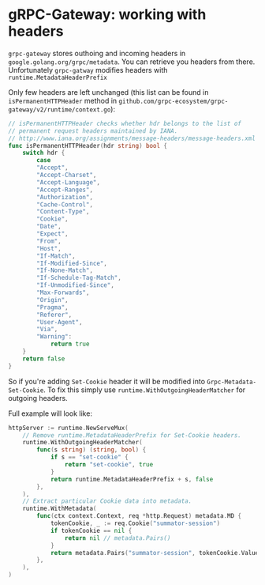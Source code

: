 # gRPC-Gateway: working with headers

`grpc-gateway` stores outhoing and incoming headers in `google.golang.org/grpc/metadata`. 
You can retrieve you headers from there. Unfortunately `grpc-gatway` modifies headers with `runtime.MetadataHeaderPrefix`

Only few headers are left unchanged (this list can be found in `isPermanentHTTPHeader` method in 
`github.com/grpc-ecosystem/grpc-gateway/v2/runtime/context.go`):

```go
// isPermanentHTTPHeader checks whether hdr belongs to the list of
// permanent request headers maintained by IANA.
// http://www.iana.org/assignments/message-headers/message-headers.xml
func isPermanentHTTPHeader(hdr string) bool {
    switch hdr {
        case
        "Accept",
        "Accept-Charset",
        "Accept-Language",
        "Accept-Ranges",
        "Authorization",
        "Cache-Control",
        "Content-Type",
        "Cookie",
        "Date",
        "Expect",
        "From",
        "Host",
        "If-Match",
        "If-Modified-Since",
        "If-None-Match",
        "If-Schedule-Tag-Match",
        "If-Unmodified-Since",
        "Max-Forwards",
        "Origin",
        "Pragma",
        "Referer",
        "User-Agent",
        "Via",
        "Warning":
            return true
    }
    return false
}
```

So if you're adding `Set-Cookie` header it will be modified into `Grpc-Metadata-Set-Cookie`. To fix this simply use 
`runtime.WithOutgoingHeaderMatcher` for outgoing headers.

Full example will look like:

```go
httpServer := runtime.NewServeMux(
    // Remove runtime.MetadataHeaderPrefix for Set-Cookie headers.
    runtime.WithOutgoingHeaderMatcher(
        func(s string) (string, bool) {
            if s == "set-cookie" {
                return "set-cookie", true
            }
            return runtime.MetadataHeaderPrefix + s, false
        },
    ),
    // Extract particular Cookie data into metadata.
    runtime.WithMetadata(
        func(ctx context.Context, req *http.Request) metadata.MD {
            tokenCookie, _ := req.Cookie("summator-session")
            if tokenCookie == nil {
                return nil // metadata.Pairs()
            }
            return metadata.Pairs("summator-session", tokenCookie.Value)
        },
    ),
)
```